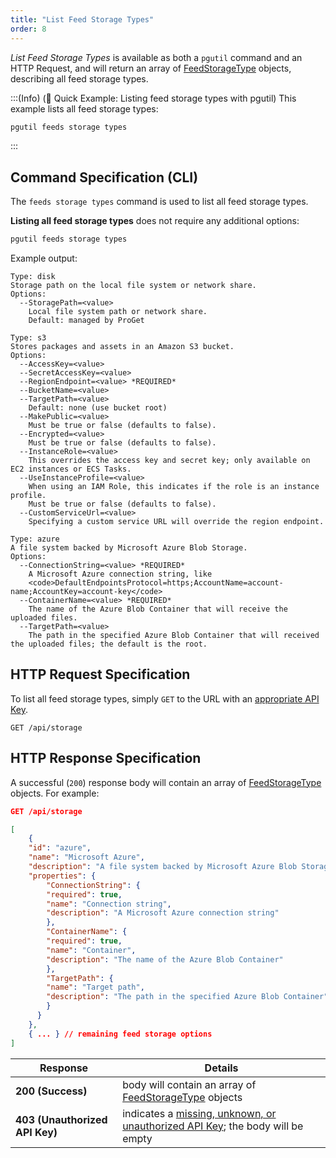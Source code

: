 ```yaml
---
title: "List Feed Storage Types"
order: 8
---
```


*List Feed Storage Types* is available as both a `pgutil` command and an HTTP Request, and will return an array of [FeedStorageType](/docs/proget/reference-api/feeds/proget-api-feeds#type-object) objects, describing all feed storage types.

:::(Info) (🚀 Quick Example: Listing feed storage types with pgutil)
This example lists all feed storage types:

```bash
pgutil feeds storage types
```
:::

## Command Specification (CLI)
The `feeds storage types` command is used to list all feed storage types.

**Listing all feed storage types** does not require any additional options:

```bash
pgutil feeds storage types
```

Example output:

```plaintext
Type: disk
Storage path on the local file system or network share.
Options:
  --StoragePath=<value>
    Local file system path or network share.
    Default: managed by ProGet

Type: s3
Stores packages and assets in an Amazon S3 bucket.
Options:
  --AccessKey=<value>
  --SecretAccessKey=<value>
  --RegionEndpoint=<value> *REQUIRED*
  --BucketName=<value>
  --TargetPath=<value>
    Default: none (use bucket root)
  --MakePublic=<value>
    Must be true or false (defaults to false).
  --Encrypted=<value>
    Must be true or false (defaults to false).
  --InstanceRole=<value>
    This overrides the access key and secret key; only available on EC2 instances or ECS Tasks.
  --UseInstanceProfile=<value>
    When using an IAM Role, this indicates if the role is an instance profile.
    Must be true or false (defaults to false).
  --CustomServiceUrl=<value>
    Specifying a custom service URL will override the region endpoint.

Type: azure
A file system backed by Microsoft Azure Blob Storage.
Options:
  --ConnectionString=<value> *REQUIRED*
    A Microsoft Azure connection string, like
    <code>DefaultEndpointsProtocol=https;AccountName=account-name;AccountKey=account-key</code>
  --ContainerName=<value> *REQUIRED*
    The name of the Azure Blob Container that will receive the uploaded files.
  --TargetPath=<value>
    The path in the specified Azure Blob Container that will received the uploaded files; the default is the root.
```

## HTTP Request Specification
To list all feed storage types, simply `GET` to the URL with an [appropriate API Key](/docs/proget/reference-api/feeds/proget-api-feeds#authentication).

```plaintext
GET /api/storage
```

## HTTP Response Specification
A successful (`200`) response body will contain an array of [FeedStorageType](/docs/proget/reference-api/feeds/proget-api-feeds#type-object) objects. For example:

```json
GET /api/storage

[
    {
    "id": "azure",
    "name": "Microsoft Azure",
    "description": "A file system backed by Microsoft Azure Blob Storage.",
    "properties": {
        "ConnectionString": {
        "required": true,
        "name": "Connection string",
        "description": "A Microsoft Azure connection string"
        },
        "ContainerName": {
        "required": true,
        "name": "Container",
        "description": "The name of the Azure Blob Container"
        },
        "TargetPath": {
        "name": "Target path",
        "description": "The path in the specified Azure Blob Container"
        }
      }
    },
    { ... } // remaining feed storage options
]
```

| Response | Details |
|---|---|
| **200 (Success)** | body will contain an array of [FeedStorageType](/docs/proget/reference-api/feeds/proget-api-feeds#type-object) objects |
| **403 (Unauthorized API Key)** | indicates a [missing, unknown, or unauthorized API Key](/docs/proget/reference-api/feeds/proget-api-feeds#authentication); the body will be empty |
